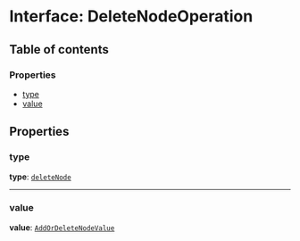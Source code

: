 # Interface: DeleteNodeOperation

## Table of contents

### Properties

* [type](/auto-docs/editor/interfaces/DeleteNodeOperation.md#type)
* [value](/auto-docs/editor/interfaces/DeleteNodeOperation.md#value)

## Properties

### type

**type**: [`deleteNode`](/auto-docs/editor/enums/OperationType.md#deletenode)

***

### value

**value**: [`AddOrDeleteNodeValue`](/auto-docs/editor/interfaces/AddOrDeleteNodeValue.md)
